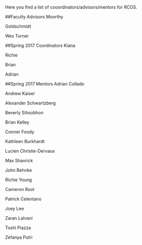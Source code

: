 Here you find a list of cooordinators/advisors/mentors for RCOS.

##Faculty Advisors
Moorthy

Goldschmidt 

Wes Turner

##Spring 2017 Coordinators
Kiana 

Richie 

Brian 

Adrian 

##Spring 2017 Mentors
Adrian Collado

Andrew Kaiser

Alexander Schwartzberg

Beverly Sihsobhon

Brian Kelley

Conner Foody

Kathleen Burkhardt

Lucien Christie-Dervaux

Max Shavrick

John Behnke

Richie Young

Cameron Root

Patrick Celentano

Joey Lee

Zaran Lalvani

Toshi Piazza

Zefanya Putri